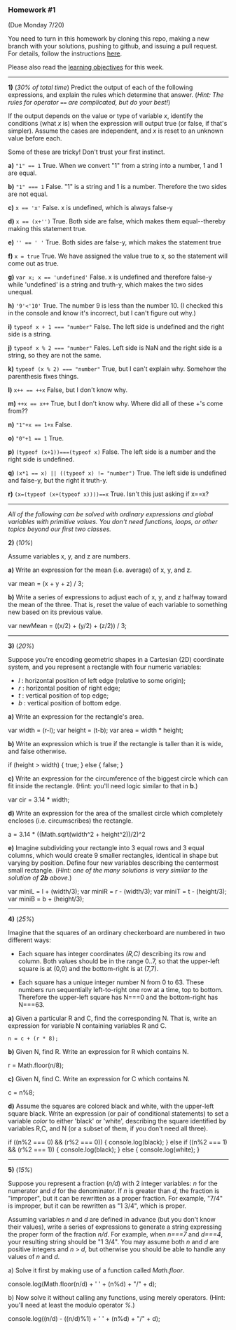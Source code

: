 ### Homework #1
(Due Monday 7/20)

You need to turn in this homework by cloning this repo, making a new branch with your solutions, pushing to github, and issuing a pull request.
For details, follow the instructions [here](http://portlandcodeschool.github.io/jse/2015/01/07/command-line-and-git-slides/#/14).

Please also read the [learning objectives](objectives.md) for this week.

---

**1)** (_30% of total time_)
Predict the output of each of the following expressions, and explain the rules which determine that answer.  (_Hint: The rules for operator `==` are complicated, but do your best!_)

If the output depends on the value or type of variable _x_, identify the conditions (what _x_ is) when the expression will output true (or false, if that's simpler).  Assume the cases are independent, and _x_ is reset to an unknown value before each.

Some of these are tricky!  Don't trust your first instinct.  


**a)** `"1" == 1` True. When we convert "1" from a string into a number, 1 and 1 are equal.

**b)** `"1" === 1` False. "1" is a string and 1 is a number. Therefore the two sides are not equal.

**c)** `x == 'x'` False. x is undefined, which is always false-y

**d)** `x == (x+'')` True. Both side are false, which makes them equal--thereby making this statement true.

**e)** `'' == ' '` True. Both sides are false-y, which makes the statement true

**f)** `x = true` True. We have assigned the value true to x, so the statement will come out as true.

**g)** `var x; x == 'undefined'` False. x is undefined and therefore false-y while 'undefined' is a string and truth-y, which makes the two sides unequal.

**h)** `'9'<'10'` True. The number 9 is less than the number 10. (I checked this in the console and know it's incorrect, but I can't figure out why.)

**i)** `typeof x + 1 === "number"` False. The left side is undefined and the right side is a string.

**j)** `typeof x % 2 === "number"` Fales. Left side is NaN and the right side is a string, so they are not the same.

**k)** `typeof (x % 2) === "number"` True, but I can't explain why. Somehow the parenthesis fixes things.

**l)** `x++ == ++x` False, but I don't know why.

**m)** `++x == x++` True, but I don't know why. Where did all of these +'s come from??

**n)** `"1"+x == 1+x` False.

**o)** `"0"+1 == 1` True. 

**p)** `(typeof (x+1))===(typeof x)` False. The left side is a number and the right side is undefined.	

**q)** `(x*1 == x) || ((typeof x) != "number")` True. The left side is undefined and false-y, but the right it truth-y.

**r)** `(x=(typeof (x+(typeof x))))==x` True. Isn't this just asking if x==x?

---

_All of the following can be solved with ordinary expressions and global variables with primitive values.  You don't need functions, loops, or other topics beyond our first two classes._

 **2)** (_10%_)

Assume variables x, y, and z are numbers.

**a)**
Write an expression for the mean (i.e. average) of x, y, and z.

var mean = (x + y + z) / 3;

**b)**
Write a series of expressions to adjust each of x, y, and z halfway toward the mean of the three.
That is, reset the value of each variable to something new based on its previous value.

var newMean = ((x/2) + (y/2) + (z/2)) / 3;

---

**3)** (_20%_)

Suppose you're encoding geometric shapes in a Cartesian (2D) coordinate system, and you represent a rectangle with four numeric variables:

- _l_ : horizontal position of left edge (relative to some origin);
- _r_ : horizontal position of right edge;
- _t_ : vertical position of top edge;
- _b_ : vertical position of bottom edge.

**a)**
Write an expression for the rectangle's area.

var width = (r-l);
var height = (t-b);
var area = width * height;

**b)**
Write an expression which is true if the rectangle is taller than it is wide, and false otherwise.

if (height > width) {
	true;
} else {
	false;
}

**c)**
Write an expression for the circumference of the biggest circle which can fit inside the rectangle.  (Hint: you'll need logic similar to that in **b**.)

var cir = 3.14 * width;

**d)**
Write an expression for the area of the smallest circle which completely encloses (i.e. circumscribes) the rectangle.

a = 3.14 * ((Math.sqrt(width^2 + height^2))/2)^2

**e)**
Imagine subdividing your rectangle into 3 equal rows and 3 equal columns, which would create 9 smaller rectangles, identical in shape but varying by position.
Define four new variables describing the centermost small rectangle.
(_Hint: one of the many solutions is very similar to the solution of **2b** above._)

var miniL = l + (width/3); var miniR = r - (width/3); var miniT = t - (height/3); 
var miniB = b + (height/3);

---

**4)** (_25%_)

Imagine that the squares of an ordinary checkerboard are numbered in two different ways:

* Each square has integer coordinates _(R,C)_ describing its row and column.  Both values should be in the range 0..7, so that the upper-left square is at (0,0) and the bottom-right is at (7,7).

* Each square has a unique integer number N from 0 to 63.  These numbers run sequentially left-to-right one row at a time, top to bottom.  Therefore the upper-left square has N===0 and the bottom-right has N===63.

**a)**  Given a particular R and C, find the corresponding N.  That is, write an expression for variable N containing variables R and C.

	n = c + (r * 8);

**b)**  Given N, find R.  Write an expression for R which contains N.

 r = Math.floor(n/8);

**c)**  Given N, find C.  Write an expression for C which contains N.

c = n%8;

**d)**  Assume the squares are colored black and white, with the upper-left square black.
Write an expression (or pair of conditional statements) to set a variable _color_ to either 'black' or 'white', describing the square identified by variables R,C, and N (or a subset of them, if you don't need all three).

if ((n%2 === 0) && (r%2 === 0)) {
console.log(black);
}
else if ((n%2 === 1) && (r%2 === 1)) {
console.log(black);
} else {
console.log(white);
}

---

**5)** (_15%_)

Suppose you represent a fraction (_n/d_) with 2 integer variables: _n_ for the numerator and _d_ for the denominator.
If _n_ is greater than _d_, the fraction is "improper", but it can be rewritten as a proper fraction.  For example, "7/4" is improper, but it can be rewritten as "1 3/4", which is proper.

Assuming variables _n_ and _d_ are defined in advance (but you don't know their values), write a series of expressions to generate a string expressing the proper form of the fraction _n/d_.  For example, when _n===7_ and _d===4_, your resulting string should be "1 3/4".  You may assume both _n_ and _d_ are positive integers and _n_ > _d_, but otherwise you should be able to handle any values of _n_ and _d_.

a) Solve it first by making use of a function called _Math.floor_.

console.log(Math.floor(n/d) + ' ' + (n%d) + "/" + d);

b) Now solve it without calling any functions, using merely operators.  (Hint: you'll need at least the modulo operator _%_.)

console.log((n/d) - ((n/d)%1) + ' ' + (n%d) + "/" + d);
